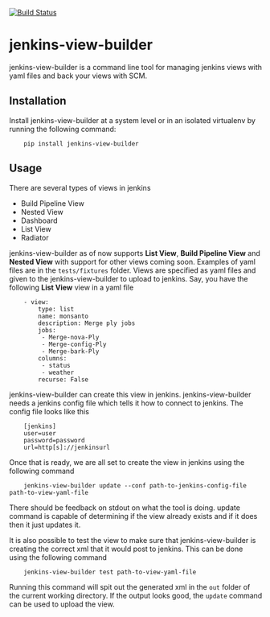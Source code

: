 [![Build Status](https://snap-ci.com/piyush0101/jenkins-view-builder/branch/master/build_image)](https://snap-ci.com/piyush0101/jenkins-view-builder/branch/master)

jenkins-view-builder
====================

jenkins-view-builder is a command line tool for managing jenkins views with yaml files and back your views with SCM.

Installation
---

Install jenkins-view-builder at a system level or in an isolated virtualenv by running the following command:

        pip install jenkins-view-builder

Usage
---

There are several types of views in jenkins
* Build Pipeline View
* Nested View
* Dashboard
* List View
* Radiator

jenkins-view-builder as of now supports **List View**, **Build Pipeline View** and **Nested View** with support for other views coming soon. Examples of yaml files are in the `tests/fixtures` folder. Views are specified as yaml files and given to the jenkins-view-builder to upload to jenkins. Say, you have the following **List View** view in a yaml file

        - view:
            type: list
            name: monsanto
            description: Merge ply jobs
            jobs:
             - Merge-nova-Ply
             - Merge-config-Ply
             - Merge-bark-Ply    
            columns:
             - status
             - weather
            recurse: False

jenkins-view-builder can create this view in jenkins. jenkins-view-builder needs a jenkins config file which tells it how to connect to jenkins. The config file looks like this

        [jenkins]
        user=user
        password=password
        url=http[s]://jenkinsurl
        
Once that is ready, we are all set to create the view in jenkins using the following command

        jenkins-view-builder update --conf path-to-jenkins-config-file path-to-view-yaml-file
        
There should be feedback on stdout on what the tool is doing. update command is capable of determining if the view already exists and if it does then it just updates it. 

It is also possible to test the view to make sure that jenkins-view-builder is creating the correct xml that it would post to jenkins. This can be done using the following command

        jenkins-view-builder test path-to-view-yaml-file

Running this command will spit out the generated xml in the `out` folder of the current working directory. If the output looks good, the `update` command can be used to upload the view.

